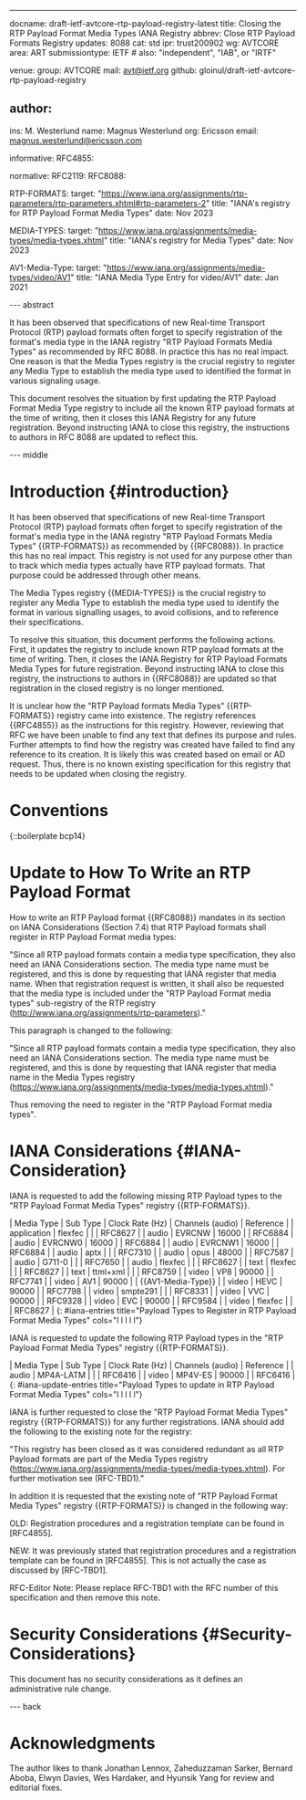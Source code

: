 ---
docname: draft-ietf-avtcore-rtp-payload-registry-latest
title: Closing the RTP Payload Format Media Types IANA Registry
abbrev: Close RTP Payload Formats Registry
updates: 8088
cat: std
ipr: trust200902
wg: AVTCORE
area: ART
submissiontype: IETF  # also: "independent", "IAB", or "IRTF"

venue:
  group: AVTCORE
  mail: avt@ietf.org
  github: gloinul/draft-ietf-avtcore-rtp-payload-registry

author:
-
   ins:  M. Westerlund
   name: Magnus Westerlund
   org: Ericsson
   email: magnus.westerlund@ericsson.com

informative:
  RFC4855:


normative:
  RFC2119:
  RFC8088:

  RTP-FORMATS:
    target: "https://www.iana.org/assignments/rtp-parameters/rtp-parameters.xhtml#rtp-parameters-2"
    title: "IANA's registry for RTP Payload Format Media Types"
    date: Nov 2023

  MEDIA-TYPES:
    target: "https://www.iana.org/assignments/media-types/media-types.xhtml"
    title: "IANA's registry for Media Types"
    date: Nov 2023

  AV1-Media-Type:
    target: "https://www.iana.org/assignments/media-types/video/AV1"
    title: "IANA Media Type Entry for video/AV1"
    date: Jan 2021

--- abstract

It has been observed that specifications of new Real-time Transport Protocol
(RTP) payload formats often forget to specify registration of the format's media
type in the IANA registry "RTP Payload Formats Media Types" as recommended by
RFC 8088. In practice this has no real impact. One reason is that the Media
Types registry is the crucial registry to register any Media Type to establish
the media type used to identified the format in various signaling usage.

This document resolves the situation by first updating the RTP Payload
Format Media Type registry to include all the known RTP payload
formats at the time of writing, then it closes this IANA Registry for
any future registration.  Beyond instructing IANA to close this
registry, the instructions to authors in RFC 8088 are updated to
reflect this.

--- middle

# Introduction {#introduction}

It has been observed that specifications of new Real-time Transport Protocol
(RTP) payload formats often forget to specify registration of the format's media
type in the IANA registry "RTP Payload Formats Media Types" {{RTP-FORMATS}} as
recommended by {{RFC8088}}.  In practice this has no real impact. This registry
is not used for any purpose other than to track which media types actually have
RTP payload formats. That purpose could be addressed through other means.

The Media Types registry {{MEDIA-TYPES}} is the crucial
registry to register any Media Type to establish the media type used
to identify the format in various signalling usages, to avoid
collisions, and to reference their specifications.

To resolve this situation, this document performs the following actions. First,
it updates the registry to include known RTP payload formats at the
time of writing. Then, it closes the IANA Registry for RTP Payload Formats
Media Types for future registration. Beyond instructing IANA to close
this registry, the instructions to authors in {{RFC8088}} are updated so that
registration in the closed registry is no longer mentioned.

It is unclear how the "RTP Payload formats Media Types"
{{RTP-FORMATS}} registry came into existence. The registry
references {{RFC4855}} as the instructions for this registry. However,
reviewing that RFC we have been unable to find any text that defines
its purpose and rules. Further attempts to find how the registry was
created have failed to find any reference to its creation. It is
likely this was created based on email or AD request. Thus, there is
no known existing specification for this registry that needs to be
updated when closing the registry.

# Conventions

{::boilerplate bcp14}


# Update to How To Write an RTP Payload Format

How to write an RTP Payload format {{RFC8088}} mandates in its section on IANA
Considerations (Section 7.4) that RTP Payload formats shall register in RTP
Payload Format media types:

"Since all RTP payload formats contain a media type specification,
they also need an IANA Considerations section.  The media type name
must be registered, and this is done by requesting that IANA register
that media name.  When that registration request is written, it shall
also be requested that the media type is included under the "RTP
Payload Format media types" sub-registry of the RTP registry
(http://www.iana.org/assignments/rtp-parameters)."

This paragraph is changed to the following:

"Since all RTP payload formats contain a media type specification, they also
need an IANA Considerations section.  The media type name must be registered,
and this is done by requesting that IANA register that media name in the Media
Types registry
(https://www.iana.org/assignments/media-types/media-types.xhtml)."

Thus removing the need to register in the "RTP
Payload Format media types".

# IANA Considerations {#IANA-Consideration}

IANA is requested to add the following missing RTP Payload types to
the "RTP Payload Format Media Types" registry {{RTP-FORMATS}}.

| Media Type | Sub Type | Clock Rate (Hz) | Channels (audio) | Reference |
| application | flexfec | | | RFC8627 |
| audio | EVRCNW | 16000 |  | RFC6884 |
| audio | EVRCNW0 | 16000 |  | RFC6884 |
| audio | EVRCNW1 | 16000 |  | RFC6884 |
| audio | aptx |  |  | RFC7310 |
| audio | opus | 48000 |  | RFC7587 |
| audio | G711-0 | |  | RFC7650 |
| audio | flexfec | |  | RFC8627 |
| text | flexfec | | | RFC8627 |
| text | ttml+xml | | | RFC8759 |
| video | VP8 | 90000 | | RFC7741 |
| video | AV1 | 90000 | | {{AV1-Media-Type}} |
| video | HEVC | 90000 | | RFC7798 |
| video | smpte291 |  | | RFC8331 |
| video | VVC | 90000 | | RFC9328 |
| video | EVC | 90000 | | RFC9584 |
| video | flexfec |  | | RFC8627 |
{: #iana-entries title="Payload Types to Register in RTP Payload Format Media Types" cols="l l l l l"}

IANA is requested to update the following RTP Payload types in the "RTP Payload Format Media Types" registry {{RTP-FORMATS}}.

| Media Type | Sub Type | Clock Rate (Hz) | Channels (audio) | Reference |
| audio | MP4A-LATM |  | | RFC6416 |
| video | MP4V-ES | 90000 | | RFC6416 |
{: #iana-update-entries title="Payload Types to update in RTP Payload Format Media Types" cols="l l l l l"}


IANA is further requested to close the "RTP Payload Format Media
Types" registry {{RTP-FORMATS}} for any further registrations. IANA
should add the following to the existing note for the registry:

"This registry has been closed as it was considered redundant as all
RTP Payload formats are part of the Media Types registry
(https://www.iana.org/assignments/media-types/media-types.xhtml). For
further motivation see (RFC-TBD1)."

In addition it is requested that the existing note of "RTP Payload Format Media
Types" registry {{RTP-FORMATS}} is changed in the following way:

OLD:
Registration procedures and a registration template can be found in [RFC4855].

NEW:
It was previously stated that registration procedures and a registration
template can be found in [RFC4855].  This is not actually the case as
discussed by [RFC-TBD1].

RFC-Editor Note: Please replace RFC-TBD1 with the RFC number of this
specification and then remove this note.

# Security Considerations {#Security-Considerations}

This document has no security considerations as it defines an administrative rule change.

--- back

# Acknowledgments

 The author likes to thank Jonathan Lennox, Zaheduzzaman Sarker,
 Bernard Aboba, Elwyn Davies, Wes Hardaker, and Hyunsik Yang for review and
 editorial fixes.
